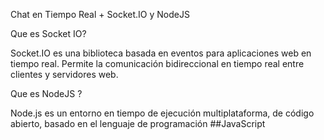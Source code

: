 Chat en Tiempo Real + Socket.IO y NodeJS

Que es Socket IO?

Socket.IO es una biblioteca basada en eventos para aplicaciones web en tiempo real. Permite la comunicación bidireccional en tiempo real entre clientes y servidores web. 

Que es NodeJS ?

Node.js es un entorno en tiempo de ejecución multiplataforma, de código abierto, basado en el lenguaje de programación ##JavaScript
